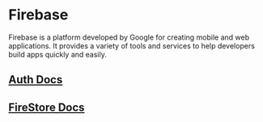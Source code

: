 # Firebase

Firebase is a platform developed by Google for creating mobile and web applications. It provides a variety of tools and services to help developers build apps quickly and easily.

## [Auth Docs](https://firebase.google.com/docs/auth/web/start)

## [FireStore Docs](https://firebase.google.com/docs/firestore/quickstart#web_1)
